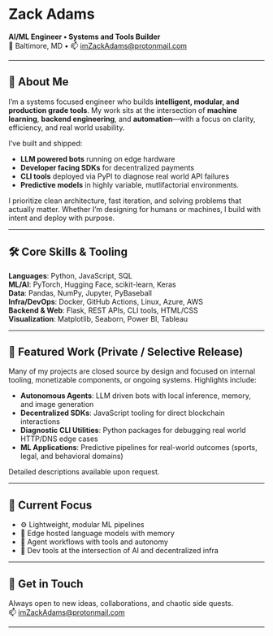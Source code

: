 # Zack Adams  
**AI/ML Engineer • Systems and Tools Builder**  
📍 Baltimore, MD • 📫 [imZackAdams@protonmail.com](mailto:imZackAdams@protonmail.com)

---

## 👋 About Me

I’m a systems focused engineer who builds **intelligent, modular, and production grade tools**. My work sits at the intersection of **machine learning**, **backend engineering**, and **automation**—with a focus on clarity, efficiency, and real world usability.

I’ve built and shipped:
- **LLM powered bots** running on edge hardware  
- **Developer facing SDKs** for decentralized payments  
- **CLI tools** deployed via PyPI to diagnose real world API failures
- **Predictive models** in highly variable, mutlifactorial environments.

I prioritize clean architecture, fast iteration, and solving problems that actually matter. Whether I’m designing for humans or machines, I build with intent and deploy with purpose.

---

## 🛠️ Core Skills & Tooling

**Languages**: Python, JavaScript, SQL  
**ML/AI**: PyTorch, Hugging Face, scikit-learn, Keras  
**Data**: Pandas, NumPy, Jupyter, PyBaseball  
**Infra/DevOps**: Docker, GitHub Actions, Linux, Azure, AWS  
**Backend & Web**: Flask, REST APIs, CLI tools, HTML/CSS  
**Visualization**: Matplotlib, Seaborn, Power BI, Tableau  

---

## 🚫 Featured Work (Private / Selective Release)

Many of my projects are closed source by design and focused on internal tooling, monetizable components, or ongoing systems. Highlights include:

- **Autonomous Agents**: LLM driven bots with local inference, memory, and image generation  
- **Decentralized SDKs**: JavaScript tooling for direct blockchain interactions  
- **Diagnostic CLI Utilities**: Python packages for debugging real world HTTP/DNS edge cases  
- **ML Applications**: Predictive pipelines for real-world outcomes (sports, legal, and behavioral domains)

Detailed descriptions available upon request.

---

## 🔭 Current Focus

- ⚙️ Lightweight, modular ML pipelines  
- 🧠 Edge hosted language models with memory  
- 🤖 Agent workflows with tools and autonomy  
- 💸 Dev tools at the intersection of AI and decentralized infra  

---

## 🤝 Get in Touch

Always open to new ideas, collaborations, and chaotic side quests.  
📫 [imZackAdams@protonmail.com](mailto:imZackAdams@protonmail.com)

---
